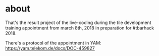 about
=====
That's the result project of the live-coding during the tile development training appointment from march 8th, 2018 in preparation for #tbarhack 2018.

There's a protocol of the appointment in YAM:
https://yam.telekom.de/docs/DOC-459827